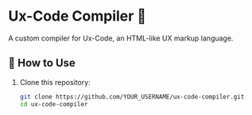 # Ux-Code Compiler 🚀  
A custom compiler for Ux-Code, an HTML-like UX markup language.

## 📌 How to Use  
1. Clone this repository:  
   ```bash
   git clone https://github.com/YOUR_USERNAME/ux-code-compiler.git
   cd ux-code-compiler
